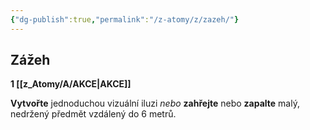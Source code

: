 ```yaml
---
{"dg-publish":true,"permalink":"/z-atomy/z/zazeh/"}
---
```


## Zážeh
**1 [[z_Atomy/A/AKCE\|AKCE]]**

**Vytvořte** jednoduchou vizuální iluzi 
*nebo*
**zahřejte** nebo **zapalte** malý, nedržený předmět vzdálený do 6 metrů.